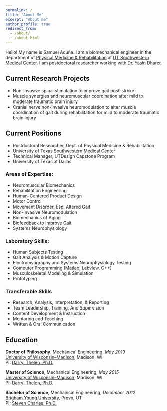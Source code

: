 ```yaml
---
permalink: /
title: "About Me"
excerpt: "About me"
author_profile: true
redirect_from: 
  - /about/
  - /about.html
---
```


Hello! My name is Samuel Acuña. I am a biomechanical engineer in the department of [Physical Medicine & Rehabilitation](https://www.utsouthwestern.edu/education/medical-school/departments/physical-medicine/) at [UT Southwestern Medical Center](https://www.utsouthwestern.edu). I am postdoctoral researcher working with [Dr. Yasin Dharer](https://www.utsouthwestern.edu/education/graduate-school/programs/biomedical-engineering/program-faculty.html).
## Current Research Projects
- Non-invasive spinal stimulation to improve gait post-stroke
- Muscle synergies and neuromuscular coordination after mild to moderate traumatic brain injury
- Cranial nerve non-invasive neuromodulation to alter muscle coordination of gait during rehabilitation for mild to moderate traumatic brain injury

## Current Positions
- Postdoctoral Researcher, Dept. of Physical Medicine & Rehabilitation
 - University of Texas Southwestern Medical Center
- Technical Manager, UTDesign Capstone Program
 - University of Texas at Dallas

### Areas of Expertise: 
- Neuromuscular Biomechanics
- Rehabilitation Engineering
- Human-Centered Product Design
- Motor Control
- Movement Disorder, Esp. Altered Gait
- Non-Invasive Neuromodulation
- Biomechanics of Aging
- Biofeedback to Improve Gait
- Systems Neurophysiology

### Laboratory Skills:
- Human Subjects Testing
- Gait Analysis & Motion Capture
- Electromyography and Systems Neurophysiology Testing
- Computer Programming (Matlab, Labview, C++)
- Musculoskeletal Modeling & Simulation
- Prototyping

### Transferable Skills
- Research, Analysis, Interpretation, & Reporting
- Team Leadership, Training, And Supervision
- Content Development & Instruction
- Mentoring and Teaching
- Written & Oral Communication





## Education
**Doctor of Philosophy**, Mechanical Engineering, _May 2019_<br />
[University of Wisconsin–Madison](http://www.wisc.edu), Madison, WI<br />
PI: [Darryl Thelen, Ph.D.](https://directory.engr.wisc.edu/me/Faculty/Thelen_Darryl/)

**Master of Science**, Mechanical Engineering, _May 2015_<br />
[University of Wisconsin–Madison](http://www.wisc.edu), Madison, WI<br />
PI: [Darryl Thelen, Ph.D.](https://directory.engr.wisc.edu/me/Faculty/Thelen_Darryl/)

**Bachelor of Science**, Mechanical Engineering, _December 2012_<br />
[Brigham Young University](http://www.byu.edu), Provo, UT<br />
PI: [Steven Charles, Ph.D.](https://me.byu.edu/faculty/stevencharles)
